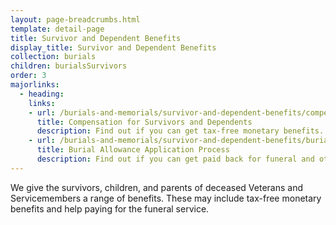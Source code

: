 ```yaml
---
layout: page-breadcrumbs.html
template: detail-page
title: Survivor and Dependent Benefits
display_title: Survivor and Dependent Benefits
collection: burials
children: burialsSurvivors
order: 3
majorlinks:
  - heading:
    links:
    - url: /burials-and-memorials/survivor-and-dependent-benefits/compensation
      title: Compensation for Survivors and Dependents 
      description: Find out if you can get tax-free monetary benefits.
    - url: /burials-and-memorials/survivor-and-dependent-benefits/burial-costs
      title: Burial Allowance Application Process 
      description: Find out if you can get paid back for funeral and other burial costs.
---
```


<div class="va-introtext">

We give the survivors, children, and parents of deceased Veterans and Servicemembers a range of benefits. These may include tax-free monetary benefits and help paying for the funeral service.

</div>
